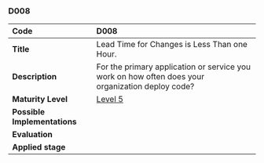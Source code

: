 ### D008

| **Code**           | **D008** |
| :--                | :--      |
| **Title**          | Lead Time for Changes is Less Than one Hour. |
| **Description**    | For the primary application or service you work on how often does your organization deploy code? |
| **Maturity Level** | [Level 5](/levels#level-5) |
| **Possible Implementations** | |
| **Evaluation**     | |
| **Applied stage**  | |

